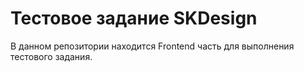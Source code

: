 # Тестовое задание SKDesign

В данном репозитории находится Frontend часть для выполнения тестового задания. 
